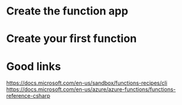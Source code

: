 # Create the function app

# Create your first function

# Good links
https://docs.microsoft.com/en-us/sandbox/functions-recipes/cli
https://docs.microsoft.com/en-us/azure/azure-functions/functions-reference-csharp